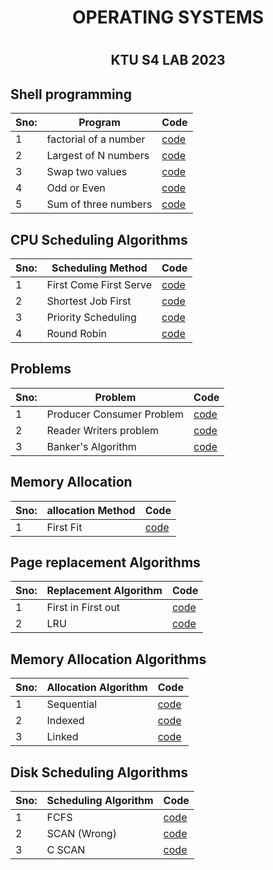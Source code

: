<h1 align="center"> OPERATING SYSTEMS<h1>
  
<h2 align="center">KTU S4 LAB 2023<h2>
  
  ## Shell programming 
  
  |Sno:| Program     |  Code          |
|----| ------------- | ------------- |
|1   | factorial of a number | [code](shell/shell1.sh)          |  
|2   |Largest of N numbers| [code](shell/shell2.sh)          |
|3   | Swap two values| [code](shell/shell3.sh)          | 
|4   | Odd or Even   | [code](shell/shell4.sh)          | 
|5   | Sum of three numbers  | [code](shell/shell5.sh)         |
  
## CPU Scheduling Algorithms
  
  |Sno:| Scheduling Method    |  Code          |
|----| ------------- | ------------- |
|1   | First Come First Serve| [code](CPUSched/fcfs.c)          |  
|2   |Shortest Job First| [code](CPUSched/sjf.c)          |
|3   | Priority Scheduling| [code](CPUSched/ps.c)          | 
|4   | Round Robin| [code](CPUSched/rb.c)          | 
  
## Problems
   |Sno:| Problem |  Code          |
|----| ------------- | ------------- |
|1   | Producer Consumer Problem| [code](problems/producerConsumer.c)          |  
|2   |Reader Writers problem| [code](problems/readerWriters.c)          |
|3   |Banker's Algorithm| [code](problems/bankers.c)          |  

## Memory Allocation
   |Sno:| allocation Method  |  Code          |
|----| ------------- | ------------- |
|1   | First Fit | [code](alloc/ff.c)          |  

## Page replacement Algorithms
   |Sno:| Replacement Algorithm   |  Code          |
|----| ------------- | ------------- |
|1   | First in First out | [code](pageRep/fifo.c)          |  
|2   | LRU  | [code](pageRep/lru.c)          |

## Memory Allocation Algorithms
   |Sno:| Allocation Algorithm   |  Code          |
|----| ------------- | ------------- |
|1   | Sequential | [code](fileallocation/seq.c)          |  
|2   | Indexed | [code](fileallocation/indexed.c)          | 
|3   | Linked | [code](fileallocation/linked.c)          |


## Disk Scheduling Algorithms
   |Sno:| Scheduling Algorithm   |  Code          |
|----| ------------- | ------------- |
|1   | FCFS | [code](disk/fifo.c)          |  
|2   | SCAN (Wrong) | [code](disk/scan.c)          | 
|3   | C SCAN  | [code](disk/mycscan.c)          | 



